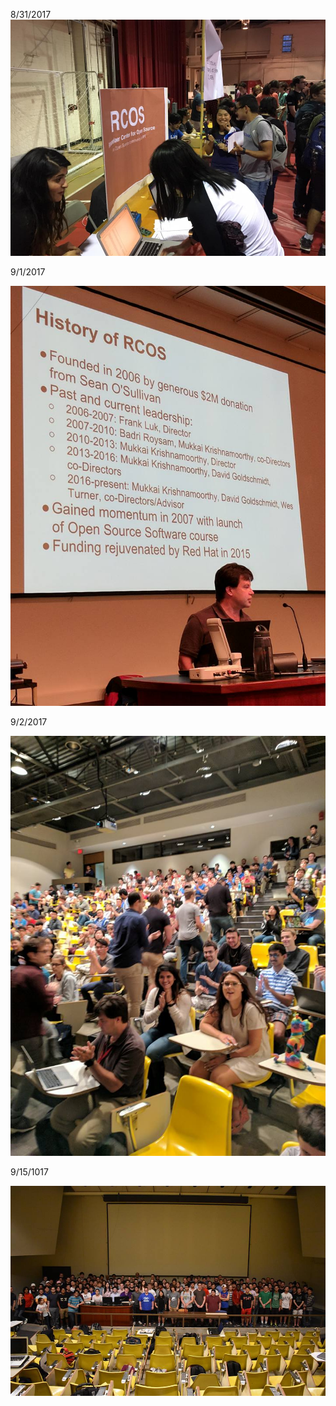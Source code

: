 8/31/2017 
![alt text](https://github.com/rcos/Photos/blob/master/Photos-Fall2017/activity-fair.jpg "Activity Fair")

9/1/2017

![alt text](https://github.com/rcos/Photos/blob/master/Photos-Fall2017/firstday-p1.jpg "First Day Prof. Turner")

9/2/2017

![alt text](https://github.com/rcos/Photos/blob/master/Photos-Fall2017/firstday-p2.jpg "First Day Eager Students")

9/15/1017

![alt text](https://github.com/rcos/Photos/blob/master/Photos-Fall2017/rcos-fall2017.jpg "RCOS Group Photo")
